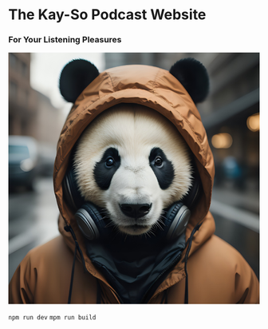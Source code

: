 # The Kay-So Podcast Website
### For Your Listening Pleasures

![Kay-So](screenshot.png)

```npm run dev```
```mpm run build```
